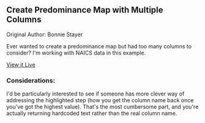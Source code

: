 ## Create Predominance Map with Multiple Columns

Original Author: Bonnie Stayer

Ever wanted to create a predominance map but had too many columns to consider? I'm working with NAICS data in this example.

[View it Live](https://arcg.is/1avjXj)

### Considerations:

I'd be particularly interested to see if someone has more clever way of addressing the highlighted step (how you get the column name back once you've got the highest value). That's the most cumbersome part, and you're actually returning hardcoded text rather than the real column name.
